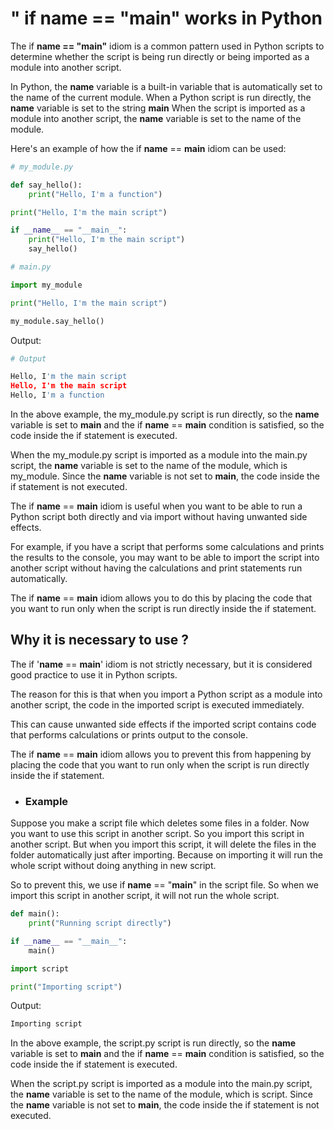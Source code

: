 # " if __name__ == "__main__" works in Python

The if **__name__ == "__main__"** idiom is a common pattern used in Python scripts to determine whether the script is being run directly or being imported as a module into another script.

In Python, the __name__ variable is a built-in variable that is automatically set to the name of the current module. When a Python script is run directly, the __name__ variable is set to the string __main__ When the script is imported as a module into another script, the __name__ variable is set to the name of the module.

Here's an example of how the if __name__ == __main__ idiom can be used:

```python
# my_module.py

def say_hello():
    print("Hello, I'm a function")

print("Hello, I'm the main script")

if __name__ == "__main__":
    print("Hello, I'm the main script")
    say_hello()
```

```python
# main.py

import my_module

print("Hello, I'm the main script")

my_module.say_hello()
```

Output:

```python
# Output

Hello, I'm the main script
Hello, I'm the main script
Hello, I'm a function
```

In the above example, the my_module.py script is run directly, so the __name__ variable is set to __main__ and the if __name__ == __main__ condition is satisfied, so the code inside the if statement is executed.

When the my_module.py script is imported as a module into the main.py script, the __name__ variable is set to the name of the module, which is my_module. Since the __name__ variable is not set to __main__, the code inside the if statement is not executed.

The if __name__ == __main__ idiom is useful when you want to be able to run a Python script both directly and via import without having unwanted side effects.

For example, if you have a script that performs some calculations and prints the results to the console, you may want to be able to import the script into another script without having the calculations and print statements run automatically.

The if __name__ == __main__ idiom allows you to do this by placing the code that you want to run only when the script is run directly inside the if statement.

## Why it is necessary to use ?

The if '__name__ == __main__' idiom is not strictly necessary, but it is considered good practice to use it in Python scripts.

The reason for this is that when you import a Python script as a module into another script, the code in the imported script is executed immediately.

This can cause unwanted side effects if the imported script contains code that performs calculations or prints output to the console.

The if __name__ == __main__ idiom allows you to prevent this from happening by placing the code that you want to run only when the script is run directly inside the if statement.

- ### Example

Suppose you make a script file which deletes some files in a folder. Now you want to use this script in another script. So you import this script in another script. But when you import this script, it will delete the files in the folder automatically just after importing. Because on importing it will run the whole script without doing anything in new script. 

So to prevent this, we use if __name__ == "__main__" in the script file. So when we import this script in another script, it will not run the whole script.

```python
def main():
    print("Running script directly")

if __name__ == "__main__":
    main()
```

```python
import script

print("Importing script")
```

Output:

```python
Importing script
```

In the above example, the script.py script is run directly, so the __name__ variable is set to __main__ and the if __name__ == __main__ condition is satisfied, so the code inside the if statement is executed.

When the script.py script is imported as a module into the main.py script, the __name__ variable is set to the name of the module, which is script. Since the __name__ variable is not set to __main__, the code inside the if statement is not executed.

